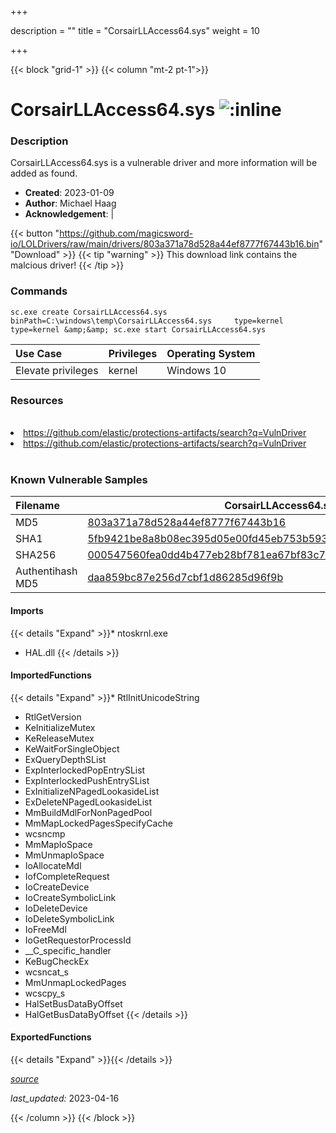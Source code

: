 +++

description = ""
title = "CorsairLLAccess64.sys"
weight = 10

+++


{{< block "grid-1" >}}
{{< column "mt-2 pt-1">}}


# CorsairLLAccess64.sys ![:inline](/images/twitter_verified.png) 


### Description

CorsairLLAccess64.sys is a vulnerable driver and more information will be added as found.

- **Created**: 2023-01-09
- **Author**: Michael Haag
- **Acknowledgement**:  | [](https://twitter.com/)

{{< button "https://github.com/magicsword-io/LOLDrivers/raw/main/drivers/803a371a78d528a44ef8777f67443b16.bin" "Download" >}}
{{< tip "warning" >}}
This download link contains the malcious driver!
{{< /tip >}}

### Commands

```
sc.exe create CorsairLLAccess64.sys binPath=C:\windows\temp\CorsairLLAccess64.sys     type=kernel type=kernel &amp;&amp; sc.exe start CorsairLLAccess64.sys
```

| Use Case | Privileges | Operating System | 
|:---- | ---- | ---- |
| Elevate privileges | kernel | Windows 10 |

### Resources
<br>
<li><a href=" https://github.com/elastic/protections-artifacts/search?q=VulnDriver"> https://github.com/elastic/protections-artifacts/search?q=VulnDriver</a></li>
<li><a href="https://github.com/elastic/protections-artifacts/search?q=VulnDriver">https://github.com/elastic/protections-artifacts/search?q=VulnDriver</a></li>
<br>

### Known Vulnerable Samples

| Filename | CorsairLLAccess64.sys |
|:---- | ---- | 
| MD5 | <a href="https://www.virustotal.com/gui/file/803a371a78d528a44ef8777f67443b16">803a371a78d528a44ef8777f67443b16</a> |
| SHA1 | <a href="https://www.virustotal.com/gui/file/5fb9421be8a8b08ec395d05e00fd45eb753b593a">5fb9421be8a8b08ec395d05e00fd45eb753b593a</a> |
| SHA256 | <a href="https://www.virustotal.com/gui/file/000547560fea0dd4b477eb28bf781ea67bf83c748945ce8923f90fdd14eb7a4b">000547560fea0dd4b477eb28bf781ea67bf83c748945ce8923f90fdd14eb7a4b</a> |
| Authentihash MD5 | <a href="https://www.virustotal.com/gui/search/authentihash%253Adaa859bc87e256d7cbf1d86285d96f9b">daa859bc87e256d7cbf1d86285d96f9b</a> || Authentihash SHA1 | <a href="https://www.virustotal.com/gui/search/authentihash%253Ad29d73b2add87a7daf3c626d593599ef6b9560ca">d29d73b2add87a7daf3c626d593599ef6b9560ca</a> || Authentihash SHA256 | <a href="https://www.virustotal.com/gui/search/authentihash%253Ae4ac5c7fbb41ee988029b27d8b6be574725689fd1365f5a56f5a12d9120f86c6">e4ac5c7fbb41ee988029b27d8b6be574725689fd1365f5a56f5a12d9120f86c6</a> || Signature | Microsoft Windows Hardware Compatibility Publisher, Microsoft Windows Third Party Component CA 2014, Microsoft Root Certificate Authority 2010   || Company | Corsair Memory, Inc. || Description | Corsair LL Access || Product | Corsair LL Access || OriginalFilename | Corsair LL Access |
#### Imports
{{< details "Expand" >}}* ntoskrnl.exe
* HAL.dll
{{< /details >}}
#### ImportedFunctions
{{< details "Expand" >}}* RtlInitUnicodeString
* RtlGetVersion
* KeInitializeMutex
* KeReleaseMutex
* KeWaitForSingleObject
* ExQueryDepthSList
* ExpInterlockedPopEntrySList
* ExpInterlockedPushEntrySList
* ExInitializeNPagedLookasideList
* ExDeleteNPagedLookasideList
* MmBuildMdlForNonPagedPool
* MmMapLockedPagesSpecifyCache
* wcsncmp
* MmMapIoSpace
* MmUnmapIoSpace
* IoAllocateMdl
* IofCompleteRequest
* IoCreateDevice
* IoCreateSymbolicLink
* IoDeleteDevice
* IoDeleteSymbolicLink
* IoFreeMdl
* IoGetRequestorProcessId
* __C_specific_handler
* KeBugCheckEx
* wcsncat_s
* MmUnmapLockedPages
* wcscpy_s
* HalSetBusDataByOffset
* HalGetBusDataByOffset
{{< /details >}}
#### ExportedFunctions
{{< details "Expand" >}}{{< /details >}}



[*source*](https://github.com/magicsword-io/LOLDrivers/tree/main/yaml/corsairllaccess64.yaml)

*last_updated:* 2023-04-16








{{< /column >}}
{{< /block >}}
